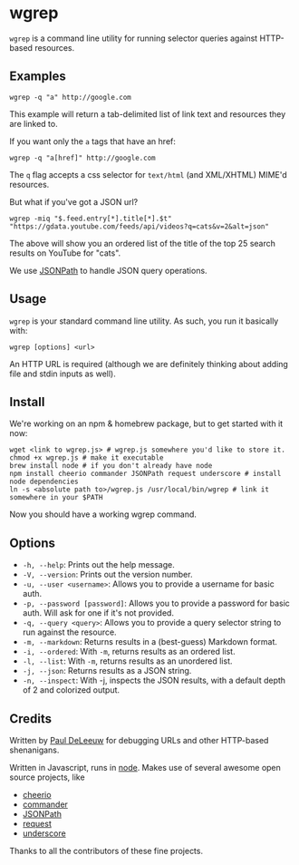 # wgrep

`wgrep` is a command line utility for running selector queries against HTTP-based 
resources.

## Examples

    wgrep -q "a" http://google.com

This example will return a tab-delimited list of link text and resources they
are linked to.

If you want only the `a` tags that have an href:

    wgrep -q "a[href]" http://google.com

The `q` flag accepts a css selector for `text/html` (and XML/XHTML) MIME'd
resources.

But what if you've got a JSON url?

    wgrep -miq "$.feed.entry[*].title[*].$t" "https://gdata.youtube.com/feeds/api/videos?q=cats&v=2&alt=json"

The above will show you an ordered list of the title of the top 25 search
results on YouTube for "cats".

We use [JSONPath](http://goessner.net/articles/JsonPath/) to handle JSON query
operations.

## Usage

`wgrep` is your standard command line utility. As such, you run it basically
with:

    wgrep [options] <url>

An HTTP URL is required (although we are definitely thinking about adding file and 
stdin inputs as well).

## Install

We're working on an npm & homebrew package, but to get started with it now:

	wget <link to wgrep.js> # wgrep.js somewhere you'd like to store it.
	chmod +x wgrep.js # make it executable
    brew install node # if you don't already have node
    npm install cheerio commander JSONPath request underscore # install node dependencies
    ln -s <absolute path to>/wgrep.js /usr/local/bin/wgrep # link it somewhere in your $PATH

Now you should have a working wgrep command.

## Options

 - `-h, --help`: Prints out the help message.
 - `-V, --version`: Prints out the version number.
 - `-u, --user <username>`: Allows you to provide a username for basic auth.
 - `-p, --password [password]`: Allows you to provide a password for basic auth. Will ask for one if it's not provided.
 - `-q, --query <query>`: Allows you to provide a query selector string to run against the resource.
 - `-m, --markdown`: Returns results in a (best-guess) Markdown format.
 - `-i, --ordered`: With `-m`, returns results as an ordered list.
 - `-l, --list`: With `-m`, returns results as an unordered list.
 - `-j, --json`: Returns results as a JSON string.
 - `-n, --inspect`: With -j, inspects the JSON results, with a default depth of 2 and colorized output.

## Credits

Written by [Paul DeLeeuw](http://twitter.com/pauld) for debugging URLs and
other HTTP-based shenanigans.

Written in Javascript, runs in [node](http://nodejs.org).
Makes use of several awesome open source projects, like
 - [cheerio](https://github.com/MatthewMueller/cheerio)
 - [commander](https://github.com/visionmedia/commander.js/)
 - [JSONPath](http://goessner.net/articles/JsonPath/)
 - [request](https://github.com/mikeal/request)
 - [underscore](http://underscorejs.org)

Thanks to all the contributors of these fine projects.